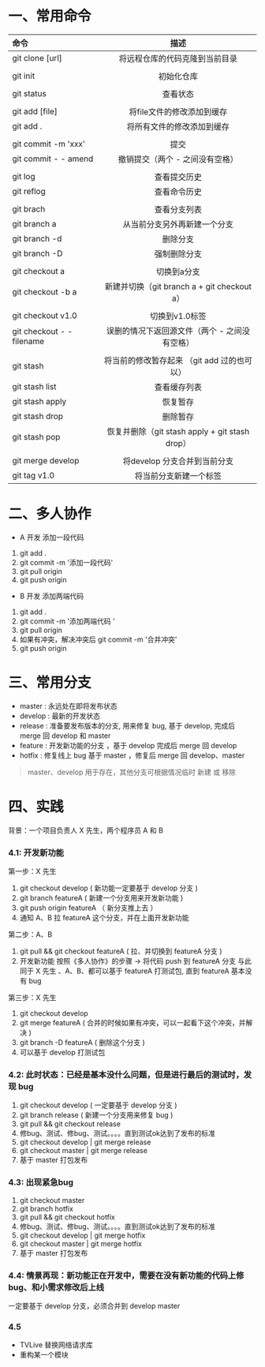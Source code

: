 # 一、常用命令
|    命令   |	描述		|
|:-----------------|:--------------------:|
| git clone [url]|将远程仓库的代码克隆到当前目录|
|||
| git init|初始化仓库|
|||
|git status|查看状态|
|||
|git add [file]|将file文件的修改添加到缓存|
|git add .|将所有文件的修改添加到缓存|
|||
|git commit -m 'xxx'|提交|
|git commit - - amend|撤销提交（两个 - 之间没有空格）|
|||
|git log|查看提交历史|
|git reflog|查看命令历史|
|||
|git brach|查看分支列表
|git branch a|从当前分支另外再新建一个分支
|git branch -d| 删除分支
|git branch -D| 强制删除分支
|||
|git checkout a|切换到a分支
|git checkout -b a|新建并切换（git branch a   +   git checkout a）
|||
|git checkout v1.0|切换到v1.0标签
|git checkout - - filename|误删的情况下返回源文件（两个 - 之间没有空格）
|||
|git stash|将当前的修改暂存起来 （git add 过的也可以）
|git stash list |查看缓存列表
|git stash apply|恢复暂存
|git stash drop |删除暂存
|git stash pop |恢复并删除（git stash apply  +  git stash drop）
|||
|git merge develop |将develop 分支合并到当前分支
|git tag v1.0| 将当前分支新建一个标签

# 二、多人协作

- A 开发 添加一段代码 
1. git add .
2. git commit -m '添加一段代码'
3. git pull origin <branchName>
4. git push origin <branchName>

- B 开发 添加两端代码  
1. git add .
2. git commit -m '添加两端代码 '
3. git pull origin <branchName>
4. 如果有冲突，解决冲突后 git commit -m '合并冲突'
5. git push origin <branchName>

# 三、常用分支

- master  : 永远处在即将发布状态  
- develop : 最新的开发状态  
- release : 准备要发布版本的分支, 用来修复 bug, 基于 develop, 完成后	 merge 回 develop 和 master
- feature : 开发新功能的分支 ，基于 develop 完成后 merge 回 develop 
- hotfix  : 修复线上 bug 基于 master ，修复后 merge 回 develop、master  

> master、develop 用于存在，其他分支可根据情况临时 新建 或 移除

# 四、实践
背景：一个项目负责人 X 先生，两个程序员 A 和 B

### 4.1: 开发新功能
第一步：X 先生
1. git checkout develop ( 新功能一定要基于 develop 分支 )
2. git branch featureA ( 新建一个分支用来开发新功能 )
3. git push origin featureA （ 新分支推上去 ）
4. 通知 A、B 拉 featureA 这个分支，并在上面开发新功能  

第二步：A、B 
1. git pull && git checkout featureA ( 拉、并切换到 featureA 分支 )
2. 开发新功能 按照《多人协作》的步骤 -> 将代码 push 到 featureA 分支
与此同于 X 先生 、A、B、都可以基于 featureA 打测试包, 直到 featureA 基本没有 bug

第三步：X 先生
1. git checkout develop
2. git merge featureA ( 合并的时候如果有冲突，可以一起看下这个冲突，并解决 )
3. git branch -D featureA ( 删除这个分支 )  
3. 可以基于 develop 打测试包

### 4.2: 此时状态：已经是基本没什么问题，但是进行最后的测试时，发现 bug
1. git checkout develop ( 一定要基于 develop 分支 )
2. git branch release ( 新建一个分支用来修复 bug )  
3. git pull && git checkout release  
4. 修bug、测试、修bug、测试。。。。直到测试ok达到了发布的标准
5. git checkout develop | git merge release
6. git checkout master  | git merge release
7. 基于 master 打包发布

### 4.3: 出现紧急bug
1. git checkout master 
2. git branch hotfix 
3. git pull && git checkout hotfix  
4. 修bug、测试、修bug、测试。。。。直到测试ok达到了发布的标准
5. git checkout develop | git merge hotfix
6. git checkout master  | git merge hotfix
7. 基于 master 打包发布

### 4.4: 情景再现：新功能正在开发中，需要在没有新功能的代码上修bug、和小需求修改后上线
一定要基于 develop 分支，必须合并到 develop master

### 4.5
- TVLive 替换网络请求库
- 重构某一个模块 